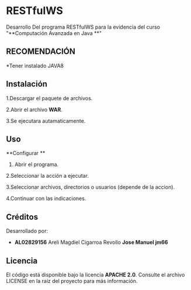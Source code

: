 # RESTfulWS

Desarrollo Del programa RESTfulWS para la evidencia del curso "**Computación Avanzada en Java **"

## RECOMENDACIÓN
*Tener instalado JAVA8

## Instalación

1.Descargar el paquete de archivos.

2.Abrir el archivo **WAR**.

3.Se ejecutara autamaticamente.


## Uso
**Configurar ** 

1. Abrir el programa.

2.Seleccionar la acción a ejecutar.

3.Seleccionar archivos, directorios o usuarios (depende de la accion).

4.Continuar con las indicaciones.



## Créditos
Desarrollado por:
- **AL02829156** Areli Magdiel Cigarroa Revollo
**Jose Manuel jm66**


## Licencia
El código está disponible bajo la licencia **APACHE 2.0**. Consulte el archivo LICENSE en la raíz del proyecto para más información.
